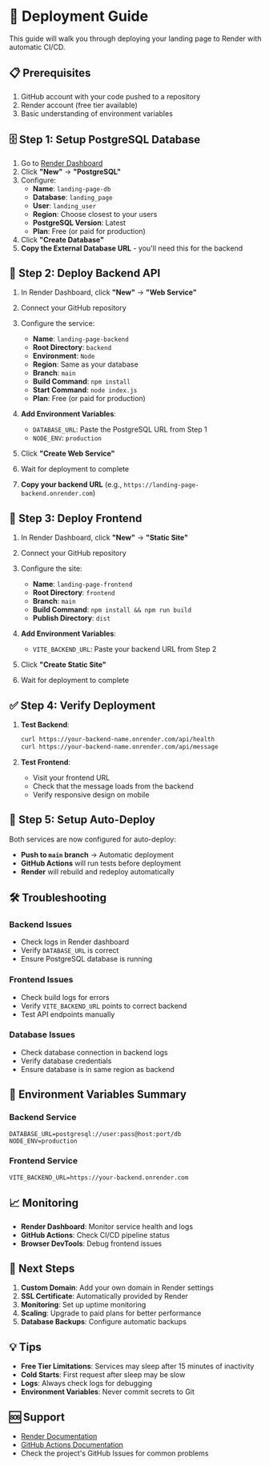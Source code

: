 # 🚀 Deployment Guide

This guide will walk you through deploying your landing page to Render with automatic CI/CD.

## 📋 Prerequisites

1. GitHub account with your code pushed to a repository
2. Render account (free tier available)
3. Basic understanding of environment variables

## 🗄️ Step 1: Setup PostgreSQL Database

1. Go to [Render Dashboard](https://dashboard.render.com)
2. Click **"New"** → **"PostgreSQL"**
3. Configure:
   - **Name**: `landing-page-db`
   - **Database**: `landing_page`
   - **User**: `landing_user`
   - **Region**: Choose closest to your users
   - **PostgreSQL Version**: Latest
   - **Plan**: Free (or paid for production)
4. Click **"Create Database"**
5. **Copy the External Database URL** - you'll need this for the backend

## 🔧 Step 2: Deploy Backend API

1. In Render Dashboard, click **"New"** → **"Web Service"**
2. Connect your GitHub repository
3. Configure the service:
   - **Name**: `landing-page-backend`
   - **Root Directory**: `backend`
   - **Environment**: `Node`
   - **Region**: Same as your database
   - **Branch**: `main`
   - **Build Command**: `npm install`
   - **Start Command**: `node index.js`
   - **Plan**: Free (or paid for production)

4. **Add Environment Variables**:
   - `DATABASE_URL`: Paste the PostgreSQL URL from Step 1
   - `NODE_ENV`: `production`

5. Click **"Create Web Service"**
6. Wait for deployment to complete
7. **Copy your backend URL** (e.g., `https://landing-page-backend.onrender.com`)

## 🎨 Step 3: Deploy Frontend

1. In Render Dashboard, click **"New"** → **"Static Site"**
2. Connect your GitHub repository
3. Configure the site:
   - **Name**: `landing-page-frontend`
   - **Root Directory**: `frontend`
   - **Branch**: `main`
   - **Build Command**: `npm install && npm run build`
   - **Publish Directory**: `dist`

4. **Add Environment Variables**:
   - `VITE_BACKEND_URL`: Paste your backend URL from Step 2

5. Click **"Create Static Site"**
6. Wait for deployment to complete

## ✅ Step 4: Verify Deployment

1. **Test Backend**:
   ```bash
   curl https://your-backend-name.onrender.com/api/health
   curl https://your-backend-name.onrender.com/api/message
   ```

2. **Test Frontend**:
   - Visit your frontend URL
   - Check that the message loads from the backend
   - Verify responsive design on mobile

## 🔄 Step 5: Setup Auto-Deploy

Both services are now configured for auto-deploy:

- **Push to `main` branch** → Automatic deployment
- **GitHub Actions** will run tests before deployment
- **Render** will rebuild and redeploy automatically

## 🛠️ Troubleshooting

### Backend Issues
- Check logs in Render dashboard
- Verify `DATABASE_URL` is correct
- Ensure PostgreSQL database is running

### Frontend Issues
- Check build logs for errors
- Verify `VITE_BACKEND_URL` points to correct backend
- Test API endpoints manually

### Database Issues
- Check database connection in backend logs
- Verify database credentials
- Ensure database is in same region as backend

## 🔧 Environment Variables Summary

### Backend Service
```
DATABASE_URL=postgresql://user:pass@host:port/db
NODE_ENV=production
```

### Frontend Service
```
VITE_BACKEND_URL=https://your-backend.onrender.com
```

## 📈 Monitoring

- **Render Dashboard**: Monitor service health and logs
- **GitHub Actions**: Check CI/CD pipeline status
- **Browser DevTools**: Debug frontend issues

## 🎯 Next Steps

1. **Custom Domain**: Add your own domain in Render settings
2. **SSL Certificate**: Automatically provided by Render
3. **Monitoring**: Set up uptime monitoring
4. **Scaling**: Upgrade to paid plans for better performance
5. **Database Backups**: Configure automatic backups

## 💡 Tips

- **Free Tier Limitations**: Services may sleep after 15 minutes of inactivity
- **Cold Starts**: First request after sleep may be slow
- **Logs**: Always check logs for debugging
- **Environment Variables**: Never commit secrets to Git

## 🆘 Support

- [Render Documentation](https://render.com/docs)
- [GitHub Actions Documentation](https://docs.github.com/en/actions)
- Check the project's GitHub Issues for common problems
